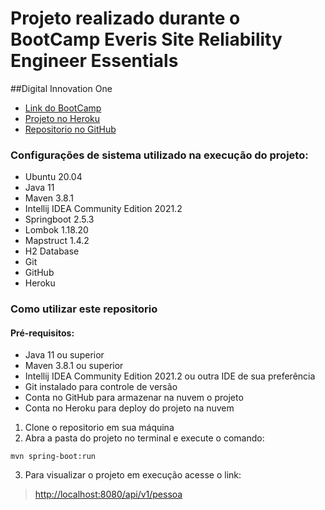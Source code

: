 # Projeto realizado durante o BootCamp Everis Site Reliability Engineer Essentials

##Digital Innovation One
* [Link do BootCamp](https://web.digitalinnovation.one/track/everis-site-reliability-engineer-essentials/)
* [Projeto no Heroku](https://dio-apiperson-live.herokuapp.com/)
* [Repositorio no GitHub](https://github.com/samrickbr/dio_person_api.git)

### Configurações de sistema utilizado na execução do projeto:
* Ubuntu 20.04 
* Java 11
* Maven 3.8.1
* Intellij IDEA Community Edition 2021.2
* Springboot 2.5.3
* Lombok 1.18.20
* Mapstruct 1.4.2
* H2 Database
* Git
* GitHub
* Heroku

### Como utilizar este repositorio
#### Pré-requisitos:
* Java 11 ou superior
* Maven 3.8.1 ou superior
* Intellij IDEA Community Edition 2021.2 ou outra IDE de sua preferência
* Git instalado para controle de versão
* Conta no GitHub para armazenar na nuvem o projeto
* Conta no Heroku para deploy do projeto na nuvem

 1. Clone o repositorio em sua máquina
 2. Abra a pasta do projeto no terminal e execute o comando:<br>
 ~~~
 mvn spring-boot:run
 ~~~
 3. Para visualizar o projeto em execução acesse o link:<br>

><http://localhost:8080/api/v1/pessoa>

